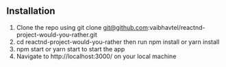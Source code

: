 ## Installation
1. Clone the repo using git clone git@github.com:vaibhavtel/reactnd-project-would-you-rather.git
2. cd reactnd-project-would-you-rather then run npm install or yarn install
3. npm start or yarn start to start the app
4. Navigate to http://localhost:3000/ on your local machine

